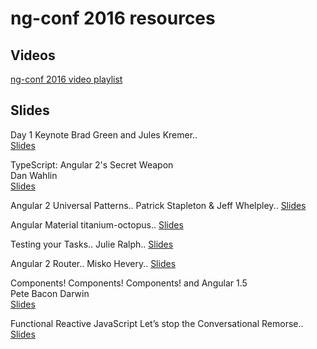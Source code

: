 ng-conf 2016 resources
======================

Videos
------
[ng-conf 2016 video playlist](https://www.youtube.com/watch?list=PLOETEcp3DkCq788xapkP_OU-78jhTf68j&v=J5Bvy4KhIs0)

Slides
------
Day 1 Keynote
Brad Green and Jules Kremer..  
[Slides](https://t.co/6rmvZByOgp)

TypeScript: Angular 2's Secret Weapon  
Dan Wahlin  
[Slides](https://t.co/O7Bc3NyJtV)

Angular 2 Universal Patterns..
Patrick Stapleton & Jeff Whelpley..
[Slides](https://t.co/EMivEdHdJ9)

Angular Material titanium-octopus..
[Slides](https://t.co/vHljvzZ1SX)

Testing your Tasks..
Julie Ralph..
[Slides](https://t.co/RfUWxkY4KR)

Angular 2 Router..
Misko Hevery..
[Slides](https://t.co/0EtsdcZWL1)

Components! Components! Components! and Angular 1.5  
Pete Bacon Darwin  
[Slides](https://t.co/bEZrDywg3n)

Functional Reactive JavaScript Let’s stop the Conversational Remorse..
[Slides](https://t.co/w2wBVMUP8c)
